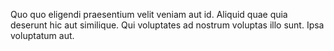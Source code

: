 Quo quo eligendi praesentium velit veniam aut id.
Aliquid quae quia deserunt hic aut similique.
Qui voluptates ad nostrum voluptas illo sunt.
Ipsa voluptatum aut.
